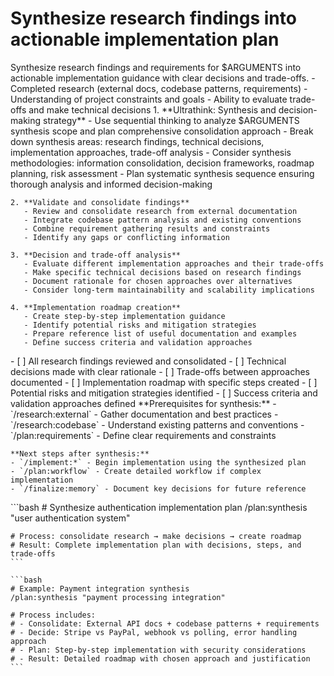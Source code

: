 # Synthesize research findings into actionable implementation plan

<instructions>
  <context>
    Synthesize research findings and requirements for $ARGUMENTS into actionable implementation guidance with clear decisions and trade-offs.
  </context>

  <requirements>
    - Completed research (external docs, codebase patterns, requirements)
    - Understanding of project constraints and goals
    - Ability to evaluate trade-offs and make technical decisions
  </requirements>

  <execution>
    1. **Ultrathink: Synthesis and decision-making strategy**
       - Use sequential thinking to analyze $ARGUMENTS synthesis scope and plan comprehensive consolidation approach
       - Break down synthesis areas: research findings, technical decisions, implementation approaches, trade-off analysis
       - Consider synthesis methodologies: information consolidation, decision frameworks, roadmap planning, risk assessment
       - Plan systematic synthesis sequence ensuring thorough analysis and informed decision-making

    2. **Validate and consolidate findings**
       - Review and consolidate research from external documentation
       - Integrate codebase pattern analysis and existing conventions
       - Combine requirement gathering results and constraints
       - Identify any gaps or conflicting information

    3. **Decision and trade-off analysis**
       - Evaluate different implementation approaches and their trade-offs
       - Make specific technical decisions based on research findings
       - Document rationale for chosen approaches over alternatives
       - Consider long-term maintainability and scalability implications

    4. **Implementation roadmap creation**
       - Create step-by-step implementation guidance
       - Identify potential risks and mitigation strategies
       - Prepare reference list of useful documentation and examples
       - Define success criteria and validation approaches
  </execution>

  <validation>
    - [ ] All research findings reviewed and consolidated
    - [ ] Technical decisions made with clear rationale
    - [ ] Trade-offs between approaches documented
    - [ ] Implementation roadmap with specific steps created
    - [ ] Potential risks and mitigation strategies identified
    - [ ] Success criteria and validation approaches defined
  </validation>

  <workflow>
    **Prerequisites for synthesis:**
    - `/research:external` - Gather documentation and best practices
    - `/research:codebase` - Understand existing patterns and conventions
    - `/plan:requirements` - Define clear requirements and constraints

    **Next steps after synthesis:**
    - `/implement:*` - Begin implementation using the synthesized plan
    - `/plan:workflow` - Create detailed workflow if complex implementation
    - `/finalize:memory` - Document key decisions for future reference
  </workflow>

  <examples>
    ```bash
    # Synthesize authentication implementation plan
    /plan:synthesis "user authentication system"

    # Process: consolidate research → make decisions → create roadmap
    # Result: Complete implementation plan with decisions, steps, and trade-offs
    ```

    ```bash
    # Example: Payment integration synthesis
    /plan:synthesis "payment processing integration"

    # Process includes:
    # - Consolidate: External API docs + codebase patterns + requirements
    # - Decide: Stripe vs PayPal, webhook vs polling, error handling approach
    # - Plan: Step-by-step implementation with security considerations
    # - Result: Detailed roadmap with chosen approach and justification
    ```

  </examples>
</instructions>
